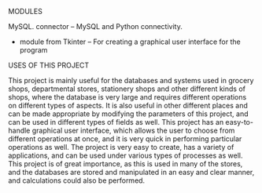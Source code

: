 MODULES

MySQL. connector – MySQL and Python connectivity.
* module from Tkinter – For creating a graphical user interface for the program


USES OF THIS PROJECT

This project is mainly useful for the databases and systems used in grocery shops, departmental stores, stationery shops and other different kinds of shops, where the database is very large and requires different operations on different types of aspects.
It is also useful in other different places and can be made appropriate by modifying the parameters of this project, and can be used in different types of fields as well.
This project has an easy-to-handle graphical user interface, which allows the user to choose from different operations at once, and it is very quick in performing particular operations as well.
The project is very easy to create, has a variety of applications, and can be used under various types of processes as well.
This project is of great importance, as this is used in many of the stores, and the databases are stored and manipulated in an easy and clear manner, and calculations could also be performed.

